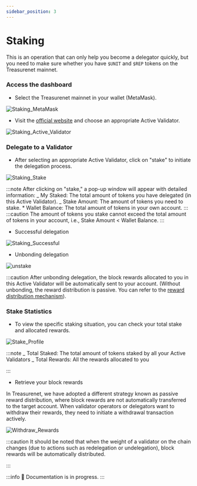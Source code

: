 ```yaml
---
sidebar_position: 3
---
```


# Staking

This is an operation that can only help you become a delegator quickly, but you need to make sure whether you have `$UNIT` and `$REP` tokens on the Treasurenet mainnet.

### Access the dashboard

- Select the Treasurenet mainnet in your wallet (MetaMask).

![Staking_MetaMask](/img/docs/metamask.jpg)

- Visit the [official website](https://splatform.treasurenet.io/Stake/activeValidators) and choose an appropriate Active Validator.

![Staking_Active_Validator](/img/docs/Staking_Active_Validator.png)

### Delegate to a Validator

- After selecting an appropriate Active Validator, click on "stake" to initiate the delegation process.

![Staking_Stake](/img/docs/Staking_tanchuang.png)

:::note
After clicking on "stake," a pop-up window will appear with detailed information:
_ My Staked: The total amount of tokens you have delegated (in this Active Validator).
_ Stake Amount: The amount of tokens you need to stake. \* Wallet Balance: The total amount of tokens in your own account.
:::
:::caution
The amount of tokens you stake cannot exceed the total amount of tokens in your account, i.e., Stake Amount < Wallet Balance.
:::

- Successful delegation

![Staking_Successful](/img/docs/successful.png)

- Unbonding delegation

![unstake](/img/docs/unstake.png)

:::caution
After unbonding delegation, the block rewards allocated to you in this Active Validator will be automatically sent to your account. (Without unbonding, the reward distribution is passive. You can refer to the [reward distribution mechanism](../../protocolDevelopers/modules/distribution.md)).

### Stake Statistics

- To view the specific staking situation, you can check your total stake and allocated rewards.

![Stake_Profile](/img/docs/Stake_Profile.png)

:::note
_ Total Staked: The total amount of tokens staked by all your Active Validators
_ Total Rewards: All the rewards allocated to you

:::

- Retrieve your block rewards

In Treasurenet, we have adopted a different strategy known as passive reward distribution, where block rewards are not automatically transferred to the target account. When validator operators or delegators want to withdraw their rewards, they need to initiate a withdrawal transaction actively.

![Withdraw_Rewards](/img/docs/Withdraw_Rewards.png)

:::caution
It should be noted that when the weight of a validator on the chain changes (due to actions such as redelegation or undelegation), block rewards will be automatically distributed.

:::

:::info
🚧 Documentation is in progress.
:::
